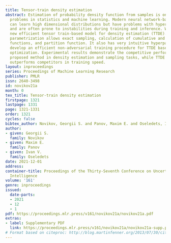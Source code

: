 ```yaml
---
title: Tensor-train density estimation
abstract: Estimation of probability density function from samples is one of the central
  problems in statistics and machine learning. Modern neural network-based models
  can learn high dimensional distributions but have problems with hyperparameter selection
  and are often prone to instabilities during training and inference. We propose a
  new efficient tensor train-based model for density estimation (TTDE). Such density
  parametrization allows exact sampling, calculation of cumulative and marginal density
  functions, and partition function. It also has very intuitive hyperparameters. We
  develop an efficient non-adversarial training procedure for TTDE based on the Riemannian
  optimization. Experimental results demonstrate the competitive performance of the
  proposed method in density estimation and sampling tasks, while TTDE significantly
  outperforms competitors in training speed.
layout: inproceedings
series: Proceedings of Machine Learning Research
publisher: PMLR
issn: 2640-3498
id: novikov21a
month: 0
tex_title: Tensor-train density estimation
firstpage: 1321
lastpage: 1331
page: 1321-1331
order: 1321
cycles: false
bibtex_author: Novikov, Georgii S. and Panov, Maxim E. and Oseledets, Ivan V.
author:
- given: Georgii S.
  family: Novikov
- given: Maxim E.
  family: Panov
- given: Ivan V.
  family: Oseledets
date: 2021-12-01
address:
container-title: Proceedings of the Thirty-Seventh Conference on Uncertainty in Artificial
  Intelligence
volume: '161'
genre: inproceedings
issued:
  date-parts:
  - 2021
  - 12
  - 1
pdf: https://proceedings.mlr.press/v161/novikov21a/novikov21a.pdf
extras:
- label: Supplementary PDF
  link: https://proceedings.mlr.press/v161/novikov21a/novikov21a-supp.pdf
# Format based on citeproc: http://blog.martinfenner.org/2013/07/30/citeproc-yaml-for-bibliographies/
---
```

